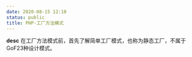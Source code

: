 ```yaml
---
date: 2020-08-15 12:10
status: public
title: PHP-工厂方法模式
---
```


**desc**
在工厂方法模式前，首先了解简单工厂模式，也称为静态工厂，不属于GoF23种设计模式。

```php

```